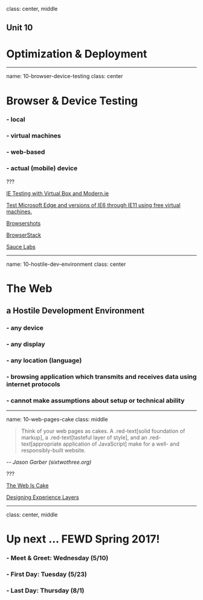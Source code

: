 class: center, middle

## Unit 10
# Optimization &amp; Deployment

---

name: 10-browser-device-testing
class: center

# Browser &amp; Device Testing

### - local
### - virtual machines
### - web-based
### - actual (mobile) device

???

[IE Testing with Virtual Box and Modern.ie](http://wesbos.com/ie-testing-virtual-box/)

[Test Microsoft Edge and versions of IE6 through IE11 using free virtual machines.](https://dev.windows.com/en-us/microsoft-edge/tools/vms/)

[Browsershots](http://browsershots.org/)

[BrowserStack](https://www.browserstack.com/)

[Sauce Labs](https://saucelabs.com/)

---

name: 10-hostile-dev-environment
class: center

# The Web

## a Hostile Development Environment

### - any device
### - any display
### - any location (language)
### - browsing application which transmits and receives data using internet protocols
### - cannot make assumptions about setup or technical ability

---
name: 10-web-pages-cake
class: middle

> Think of your web pages  as cakes. A .red-text[solid foundation of markup], a .red-text[tasteful layer of style], and an .red-text[appropriate application of JavaScript] make for a well- and responsibly-built website.

<cite>-- Jason Garber (sixtwothree.org)</cite>

???

[The Web Is Cake](http://sixtwothree.org/posts/the-web-is-cake)

[Designing Experience Layers](http://sixtwothree.org/posts/designing-experience-layers)

---

class: center, middle

# Up next ... FEWD Spring 2017!

### - Meet &amp; Greet: Wednesday (5/10)
### - First Day: Tuesday (5/23)
### - Last Day: Thursday (8/1)
